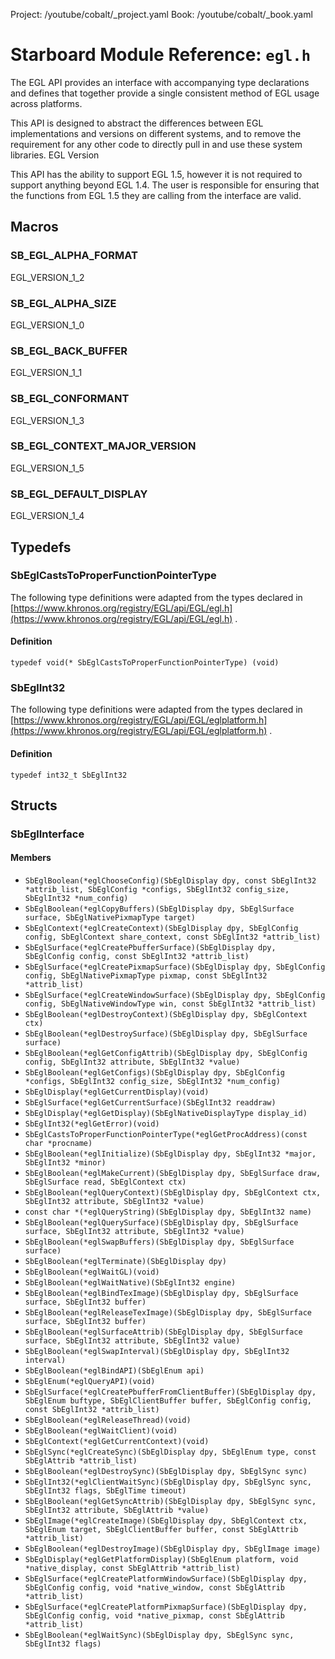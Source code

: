Project: /youtube/cobalt/_project.yaml
Book: /youtube/cobalt/_book.yaml

# Starboard Module Reference: `egl.h`

The EGL API provides an interface with accompanying type declarations and
defines that together provide a single consistent method of EGL usage across
platforms.

This API is designed to abstract the differences between EGL implementations and
versions on different systems, and to remove the requirement for any other code
to directly pull in and use these system libraries.
EGL Version

This API has the ability to support EGL 1.5, however it is not required to
support anything beyond EGL 1.4. The user is responsible for ensuring that the
functions from EGL 1.5 they are calling from the interface are valid.

## Macros

### SB_EGL_ALPHA_FORMAT

EGL_VERSION_1_2

### SB_EGL_ALPHA_SIZE

EGL_VERSION_1_0

### SB_EGL_BACK_BUFFER

EGL_VERSION_1_1

### SB_EGL_CONFORMANT

EGL_VERSION_1_3

### SB_EGL_CONTEXT_MAJOR_VERSION

EGL_VERSION_1_5

### SB_EGL_DEFAULT_DISPLAY

EGL_VERSION_1_4

## Typedefs

### SbEglCastsToProperFunctionPointerType

The following type definitions were adapted from the types declared in [https://www.khronos.org/registry/EGL/api/EGL/egl.h](https://www.khronos.org/registry/EGL/api/EGL/egl.h)
.

#### Definition

```
typedef void(* SbEglCastsToProperFunctionPointerType) (void)
```

### SbEglInt32

The following type definitions were adapted from the types declared in [https://www.khronos.org/registry/EGL/api/EGL/eglplatform.h](https://www.khronos.org/registry/EGL/api/EGL/eglplatform.h)
.

#### Definition

```
typedef int32_t SbEglInt32
```

## Structs

### SbEglInterface

#### Members

*   `SbEglBoolean(*eglChooseConfig)(SbEglDisplay dpy, const SbEglInt32
    *attrib_list, SbEglConfig *configs, SbEglInt32 config_size, SbEglInt32
    *num_config)`
*   `SbEglBoolean(*eglCopyBuffers)(SbEglDisplay dpy, SbEglSurface surface,
    SbEglNativePixmapType target)`
*   `SbEglContext(*eglCreateContext)(SbEglDisplay dpy, SbEglConfig config,
    SbEglContext share_context, const SbEglInt32 *attrib_list)`
*   `SbEglSurface(*eglCreatePbufferSurface)(SbEglDisplay dpy, SbEglConfig
    config, const SbEglInt32 *attrib_list)`
*   `SbEglSurface(*eglCreatePixmapSurface)(SbEglDisplay dpy, SbEglConfig config,
    SbEglNativePixmapType pixmap, const SbEglInt32 *attrib_list)`
*   `SbEglSurface(*eglCreateWindowSurface)(SbEglDisplay dpy, SbEglConfig config,
    SbEglNativeWindowType win, const SbEglInt32 *attrib_list)`
*   `SbEglBoolean(*eglDestroyContext)(SbEglDisplay dpy, SbEglContext ctx)`
*   `SbEglBoolean(*eglDestroySurface)(SbEglDisplay dpy, SbEglSurface surface)`
*   `SbEglBoolean(*eglGetConfigAttrib)(SbEglDisplay dpy, SbEglConfig config,
    SbEglInt32 attribute, SbEglInt32 *value)`
*   `SbEglBoolean(*eglGetConfigs)(SbEglDisplay dpy, SbEglConfig *configs,
    SbEglInt32 config_size, SbEglInt32 *num_config)`
*   `SbEglDisplay(*eglGetCurrentDisplay)(void)`
*   `SbEglSurface(*eglGetCurrentSurface)(SbEglInt32 readdraw)`
*   `SbEglDisplay(*eglGetDisplay)(SbEglNativeDisplayType display_id)`
*   `SbEglInt32(*eglGetError)(void)`
*   `SbEglCastsToProperFunctionPointerType(*eglGetProcAddress)(const char
    *procname)`
*   `SbEglBoolean(*eglInitialize)(SbEglDisplay dpy, SbEglInt32 *major,
    SbEglInt32 *minor)`
*   `SbEglBoolean(*eglMakeCurrent)(SbEglDisplay dpy, SbEglSurface draw,
    SbEglSurface read, SbEglContext ctx)`
*   `SbEglBoolean(*eglQueryContext)(SbEglDisplay dpy, SbEglContext ctx,
    SbEglInt32 attribute, SbEglInt32 *value)`
*   `const char *(*eglQueryString)(SbEglDisplay dpy, SbEglInt32 name)`
*   `SbEglBoolean(*eglQuerySurface)(SbEglDisplay dpy, SbEglSurface surface,
    SbEglInt32 attribute, SbEglInt32 *value)`
*   `SbEglBoolean(*eglSwapBuffers)(SbEglDisplay dpy, SbEglSurface surface)`
*   `SbEglBoolean(*eglTerminate)(SbEglDisplay dpy)`
*   `SbEglBoolean(*eglWaitGL)(void)`
*   `SbEglBoolean(*eglWaitNative)(SbEglInt32 engine)`
*   `SbEglBoolean(*eglBindTexImage)(SbEglDisplay dpy, SbEglSurface surface,
    SbEglInt32 buffer)`
*   `SbEglBoolean(*eglReleaseTexImage)(SbEglDisplay dpy, SbEglSurface surface,
    SbEglInt32 buffer)`
*   `SbEglBoolean(*eglSurfaceAttrib)(SbEglDisplay dpy, SbEglSurface surface,
    SbEglInt32 attribute, SbEglInt32 value)`
*   `SbEglBoolean(*eglSwapInterval)(SbEglDisplay dpy, SbEglInt32 interval)`
*   `SbEglBoolean(*eglBindAPI)(SbEglEnum api)`
*   `SbEglEnum(*eglQueryAPI)(void)`
*   `SbEglSurface(*eglCreatePbufferFromClientBuffer)(SbEglDisplay dpy, SbEglEnum
    buftype, SbEglClientBuffer buffer, SbEglConfig config, const SbEglInt32
    *attrib_list)`
*   `SbEglBoolean(*eglReleaseThread)(void)`
*   `SbEglBoolean(*eglWaitClient)(void)`
*   `SbEglContext(*eglGetCurrentContext)(void)`
*   `SbEglSync(*eglCreateSync)(SbEglDisplay dpy, SbEglEnum type, const
    SbEglAttrib *attrib_list)`
*   `SbEglBoolean(*eglDestroySync)(SbEglDisplay dpy, SbEglSync sync)`
*   `SbEglInt32(*eglClientWaitSync)(SbEglDisplay dpy, SbEglSync sync, SbEglInt32
    flags, SbEglTime timeout)`
*   `SbEglBoolean(*eglGetSyncAttrib)(SbEglDisplay dpy, SbEglSync sync,
    SbEglInt32 attribute, SbEglAttrib *value)`
*   `SbEglImage(*eglCreateImage)(SbEglDisplay dpy, SbEglContext ctx, SbEglEnum
    target, SbEglClientBuffer buffer, const SbEglAttrib *attrib_list)`
*   `SbEglBoolean(*eglDestroyImage)(SbEglDisplay dpy, SbEglImage image)`
*   `SbEglDisplay(*eglGetPlatformDisplay)(SbEglEnum platform, void
    *native_display, const SbEglAttrib *attrib_list)`
*   `SbEglSurface(*eglCreatePlatformWindowSurface)(SbEglDisplay dpy, SbEglConfig
    config, void *native_window, const SbEglAttrib *attrib_list)`
*   `SbEglSurface(*eglCreatePlatformPixmapSurface)(SbEglDisplay dpy, SbEglConfig
    config, void *native_pixmap, const SbEglAttrib *attrib_list)`
*   `SbEglBoolean(*eglWaitSync)(SbEglDisplay dpy, SbEglSync sync, SbEglInt32
    flags)`

